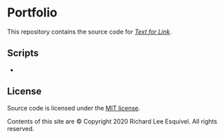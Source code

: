 # Portfolio


This repository contains the source code for [*Text for Link*](insertlinkHere).

## Scripts

-

## License

Source code is licensed under the [MIT license](http://opensource.org/licenses/mit-license.php).

Contents of this site are © Copyright 2020 Richard Lee Esquivel. All rights reserved.